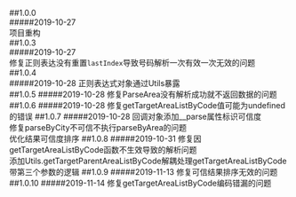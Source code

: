 ##1.0.0  
#####2019-10-27  
项目重构  
##1.0.3  
#####2019-10-27  
修复正则表达没有重置`lastIndex`导致号码解析一次有效一次无效的问题  
##1.0.4  
#####2019-10-28
正则表达式对象通过Utils暴露  
##1.0.5 
#####2019-10-28
修复ParseArea没有解析成功就不返回数据的问题
##1.0.6
#####2019-10-28
修复getTargetAreaListByCode值可能为undefined的错误
##1.0.7
#####2019-10-28
回调对象添加__parse属性标识可信度  
修复parseByCity不可信不执行parseByArea的问题  
优化结果可信度排序
##1.0.8
#####2019-10-31
修复因getTargetAreaListByCode函数不生效导致的解析问题  
添加Utils.getTargetParentAreaListByCode解耦处理getTargetAreaListByCode带第三个参数的逻辑
##1.0.9
#####2019-11-13
修复可信结果排序无效的问题
##1.0.10
#####2019-11-14
修复getTargetAreaListByCode编码错漏的问题
